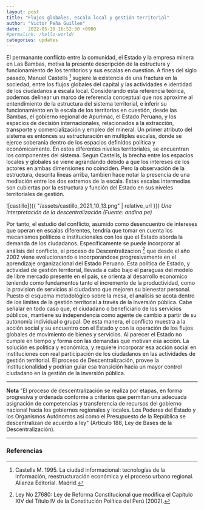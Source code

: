 ```yaml
---
layout: post
title: "Flujos globales, escala local y gestión territorial"
author: "Victor Peña Guillen"
date:   2022-05-30 16:52:30 +0900
#permalink: /hello-world/
categories: updates
---
```


El permanante conflicto entre la comunidad, el Estado y la empresa minera en Las Bambas, motiva la presente descripción de la estructura y funcionamiento de los territorios y sus escalas en cuestion.
A fines del siglo pasado, Manuel Castells [^1] sugiere la existencia de una fractura en la sociedad, entre los flujos globales del capital y las actividades e identidad de los ciudadanos a escala local.
Considerando esta referencia teórica, podemos delinear un marco de referencia conceptual que nos aproxime al entendimiento de la estructura del sistema territorial, e inferir su funcionamiento en la escala de los territorios en cuestión, desde las Bambas, el gobierno regional de Apurimac, el Estado Peruano, y los espacios de decisión internacionales, relacionados a la extracción, transporte y comercialización y empleo del mineral.
Un primer atributo del sistema es entonces su estructuración en multiples escalas, donde se ejerce soberania dentro de los espacios definidos política y económicamente.
En estos diferentes niveles territoriales, se encuentran los componentes del sistema. Segun Castells, la brecha entre los espacios locales y globales se viene agrandando debido a que  los intereses de los actores en ambas dimensiones no coinciden.
Pero la observación de la estructura, descrita lineas arriba, tambien hace notar la presencia de una mediación entre los dos extremos de la escala. Estas escalas intermedias son cubiertas por la estructura y función del Estado en sus niveles territoriales de gestión.

![castillo]({{ "/assets/castillo_2021_10_13.png" | relative_url }})
*Una interpretación de la descentralización (Fuente: andina.pe)*

Por tanto, el estudio del conflicto, asumido como desencuentro de intereses que operan en escalas diferentes, tendría que tomar en cuenta los mecanismos políticos e institucionales con los que el Estado aborda la demanda de los ciudadanos. Específicamente se puede incorporar al análisis del conflicto, el proceso de Descentralizacion [^2] que desde el año 2002 viene evolucionando e incorporandose progresivamente en el aprendizaje organizacional del Estado Peruano. Esta política de Estado, y actividad de gestión territorial, llevada a cabo bajo el paraguas del modelo de libre mercado presente en el país, se orienta al desarrollo economico teniendo como fundamentos tanto el incremento de la productividad, como la provision de servicios al ciudadano que mejoren su bienestar personal.
Puesto el esquema metodológico sobre la mesa, el analisis se acota dentro de los límites de la gestión territorial a través de la inversión pública. Cabe señalar en todo caso que, el ciudadano o beneficiario de los servicios públicos, mantiene su independencia como agente de cambio a partir de su autonomía individual o grupal.
De esta manera, el conflicto muestra a la acción social y su encuentro con el Estado y con la operación de los flujos globales de movimiento de bienes y servicios. Al parecer el Estado no cumple en tiempo y forma con las demandas que motivan esa acción. La solución es politica y económica, y requiere incorporar esa acción social en instituciones con real participación de los ciudadanos en las actividades de gestión territorial. El proceso de Descentralización, provee la institucionalidad y podrian guiar esa transición hacia un mayor control ciudadano en la gestión de la inversión pública.

---
**Nota**
"El proceso de descentralización se realiza por etapas, en forma progresiva y ordenada conforme a criterios que permitan una adecuada asignación de competencias y transferencia de recursos del gobierno nacional hacia los gobiernos regionales y locales. Los Poderes del Estado y los Organismos Autónomos así como el Presupuesto de la República se descentralizan de acuerdo a ley" (Artículo 188, Ley de Bases de la Descentralización).

---

### Referencias

[^1]: Castells M. 1995. La ciudad informacional: tecnologías de la información, reestructuración económica y el proceso urbano regional. Alianza Editorial. Madrid.

[^2]: Ley No 27680: Ley de Reforma Constitucional que modifica el Capítulo XIV del Título IV de la Constitución Política del Perú (2002).
